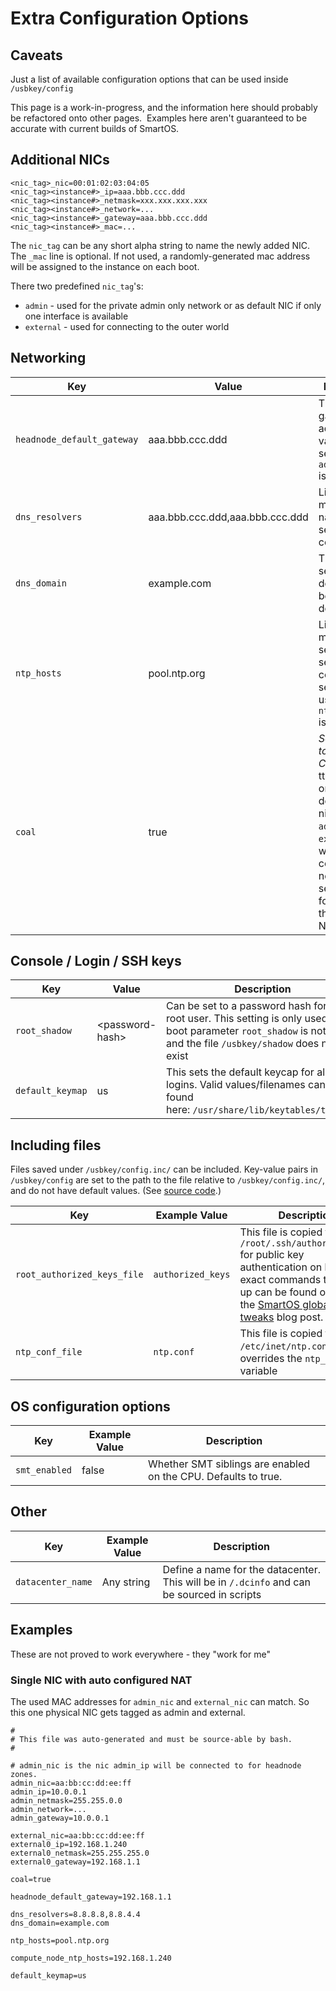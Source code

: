# Extra Configuration Options

## Caveats

Just a list of available configuration options that can be used inside
`/usbkey/config`

This page is a work-in-progress, and the information here should probably
be refactored onto other pages.  Examples here aren't guaranteed to be
accurate with current builds of SmartOS.

## Additional NICs

    <nic_tag>_nic=00:01:02:03:04:05
    <nic_tag><instance#>_ip=aaa.bbb.ccc.ddd
    <nic_tag><instance#>_netmask=xxx.xxx.xxx.xxx
    <nic_tag><instance#>_network=...
    <nic_tag><instance#>_gateway=aaa.bbb.ccc.ddd
    <nic_tag><instance#>_mac=...

The `nic_tag` can be any short alpha string to name the newly added NIC.
The `_mac` line is optional. If not used, a randomly-generated mac
address will be assigned to the instance on each boot.

There two predefined `nic_tag`'s:

- `admin` - used for the private admin only network or as default
    NIC if only one interface is available
- `external` - used for connecting to the outer world

<!-- markdownlint-disable line-length -->

## Networking

| Key                          | Value                           | Description |
| ---------------------------- | ------------------------------- | ----- |
| `headnode_default_gateway` | aaa.bbb.ccc.ddd                 | The def ault gateway's IP-address If this value is not set the `admin_gateway` is used  |
| `dns_resolvers`             | aaa.bbb.ccc.ddd,aaa.bbb.ccc.ddd | List of one or more nameservers separated by comma  |
| `dns_domain`                | example.com                     | The default search domain. Can be any valid domain name |
| `ntp_hosts`                 | pool.ntp.org                    | List of one or more NTP servers separated by comma. This setting is only used if `ntp_conf_file` is not set |
| `coal`                       | true                            | *Set up the GZ to NAT for Coal*. This se tting depends on two defined nic_tags `admin` and `external` and wi ll use the configured networks to set up NAT for zones on the `external` NIC |

## Console / Login / SSH keys

| Key              | Value                 | Description |
| ---------------- | --------------------- | ---------------------------- |
| `root_shadow`    | &lt;password-hash&gt; | Can be set to a password hash for the root user. This setting is only used if the boot parameter `root_shadow` is not set and the file `/usbkey/shadow` does not exist |
| `default_keymap` | us                    | This sets the default keycap for all local logins. Valid values/filenames can be found here: `/usr/share/lib/keytables/type_6/`. |

## Including files

Files saved under `/usbkey/config.inc/` can be included. Key-value
pairs in `/usbkey/config` are set to the path to the file relative to
`/usbkey/config.inc/`, and do not have default values. (See
[source code](https://github.com/joyent/smartos-overlay/blob/299446b224d04d8e7eecaac892459f32c9553795/lib/svc/method/smartdc-config#L141).)

| Key                       |    Example Value    | Description |
| ------------------------- | ------------------- | ----------------- |
| `root_authorized_keys_file` | `authorized_keys` | This file is copied to `/root/.ssh/authorized_keys` for public key authentication on login. The exact commands to set this up can be found on the [SmartOS global zone tweaks](http://www.perkin.org.uk/posts/smartos-global-zone-tweaks.html) blog post. |
| `ntp_conf_file`             | `ntp.conf`        |  This file is copied to `/etc/inet/ntp.conf` and overrides the `ntp_hosts` variable |

## OS configuration options

| Key                       |    Example Value    | Description |
| ------------------------- | ------------------- | ----------------- |
| `smt_enabled`             | false                | Whether SMT siblings are enabled on the CPU. Defaults to true. |

## Other

| Key                       |    Example Value    | Description |
| ------------------------- | ------------------- | ----------------- |
| `datacenter_name`         | Any string          | Define a name for the datacenter. This will be in `/.dcinfo` and can be sourced in scripts |

## Examples

These are not proved to work everywhere - they "work for me"

### Single NIC with auto configured NAT

The used MAC addresses for `admin_nic` and `external_nic` can
match. So this one physical NIC gets tagged as admin and external.

    #
    # This file was auto-generated and must be source-able by bash.
    #

    # admin_nic is the nic admin_ip will be connected to for headnode zones.
    admin_nic=aa:bb:cc:dd:ee:ff
    admin_ip=10.0.0.1
    admin_netmask=255.255.0.0
    admin_network=...
    admin_gateway=10.0.0.1

    external_nic=aa:bb:cc:dd:ee:ff
    external0_ip=192.168.1.240
    external0_netmask=255.255.255.0
    external0_gateway=192.168.1.1

    coal=true

    headnode_default_gateway=192.168.1.1

    dns_resolvers=8.8.8.8,8.8.4.4
    dns_domain=example.com

    ntp_hosts=pool.ntp.org

    compute_node_ntp_hosts=192.168.1.240

    default_keymap=us
